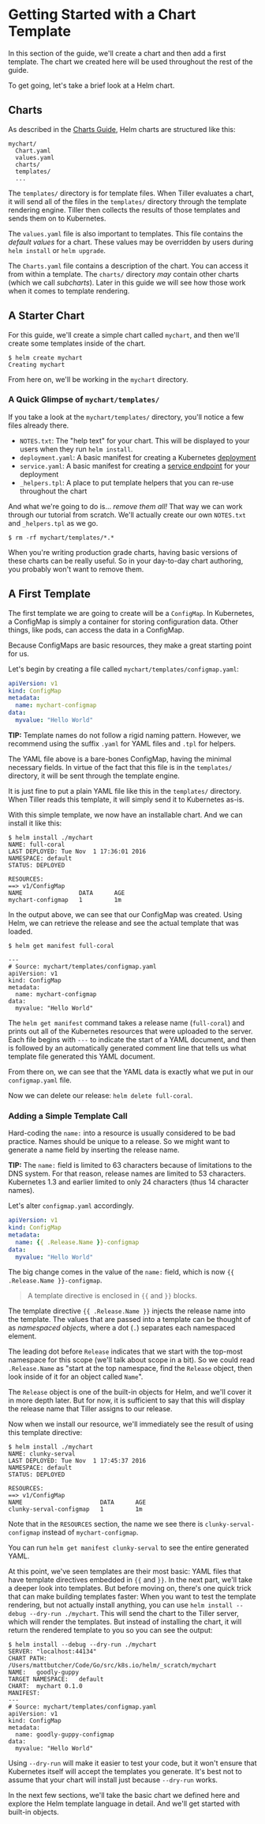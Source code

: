 # Getting Started with a Chart Template

In this section of the guide, we'll create a chart and then add a first template. The chart we created here will be used throughout the rest of the guide.

To get going, let's take a brief look at a Helm chart.

## Charts

As described in the [Charts Guide](../charts.md), Helm charts are structured like
this:

```
mychart/
  Chart.yaml
  values.yaml
  charts/
  templates/
  ...
```

The `templates/` directory is for template files. When Tiller evaluates a chart,
it will send all of the files in the `templates/` directory through the
template rendering engine. Tiller then collects the results of those templates
and sends them on to Kubernetes.

The `values.yaml` file is also important to templates. This file contains the
_default values_ for a chart. These values may be overridden by users during
`helm install` or `helm upgrade`.

The `Charts.yaml` file contains a description of the chart. You can access it
from within a template. The `charts/` directory _may_ contain other charts (which
we call _subcharts_). Later in this guide we will see how those work when it
comes to template rendering.

## A Starter Chart

For this guide, we'll create a simple chart called `mychart`, and then we'll
create some templates inside of the chart.

```console
$ helm create mychart
Creating mychart
```

From here on, we'll be working in the `mychart` directory.

### A Quick Glimpse of `mychart/templates/`

If you take a look at the `mychart/templates/` directory, you'll notice a few files
already there.

- `NOTES.txt`: The "help text" for your chart. This will be displayed to your users
  when they run `helm install`.
- `deployment.yaml`: A basic manifest for creating a Kubernetes [deployment](http://kubernetes.io/docs/user-guide/deployments/)
- `service.yaml`: A basic manifest for creating a [service endpoint](http://kubernetes.io/docs/user-guide/services/) for your deployment
- `_helpers.tpl`: A place to put template helpers that you can re-use throughout the chart

And what we're going to do is... _remove them all!_ That way we can work through our tutorial from scratch. We'll actually create our own `NOTES.txt` and `_helpers.tpl` as we go.

```console
$ rm -rf mychart/templates/*.*
```

When you're writing production grade charts, having basic versions of these charts can be really useful. So in your day-to-day chart authoring, you probably won't want to remove them.

## A First Template

The first template we are going to create will be a `ConfigMap`. In Kubernetes,
a ConfigMap is simply a container for storing configuration data. Other things,
like pods, can access the data in a ConfigMap.

Because ConfigMaps are basic resources, they make a great starting point for us.

Let's begin by creating a file called `mychart/templates/configmap.yaml`:

```yaml
apiVersion: v1
kind: ConfigMap
metadata:
  name: mychart-configmap
data:
  myvalue: "Hello World"
```

**TIP:** Template names do not follow a rigid naming pattern. However, we recommend
using the suffix `.yaml` for YAML files and `.tpl` for helpers.

The YAML file above is a bare-bones ConfigMap, having the minimal necessary fields.
In virtue of the fact that this file is in the `templates/` directory, it will
be sent through the template engine.

It is just fine to put a plain YAML file like this in the `templates/` directory.
When Tiller reads this template, it will simply send it to Kubernetes as-is.

With this simple template, we now have an installable chart. And we can install
it like this:

```console
$ helm install ./mychart
NAME: full-coral
LAST DEPLOYED: Tue Nov  1 17:36:01 2016
NAMESPACE: default
STATUS: DEPLOYED

RESOURCES:
==> v1/ConfigMap
NAME                DATA      AGE
mychart-configmap   1         1m
```

In the output above, we can see that our ConfigMap was created. Using Helm, we
can retrieve the release and see the actual template that was loaded.

```console
$ helm get manifest full-coral

---
# Source: mychart/templates/configmap.yaml
apiVersion: v1
kind: ConfigMap
metadata:
  name: mychart-configmap
data:
  myvalue: "Hello World"
```

The `helm get manifest` command takes a release name (`full-coral`) and prints
out all of the Kubernetes resources that were uploaded to the server. Each file
begins with `---` to indicate the start of a YAML document, and then is followed
by an automatically generated comment line that tells us what template file
generated this YAML document.

From there on, we can see that the YAML data is exactly what we put in our
`configmap.yaml` file.

Now we can delete our release: `helm delete full-coral`.

### Adding a Simple Template Call

Hard-coding the `name:` into a resource is usually considered to be bad practice.
Names should be unique to a release. So we might want to generate a name field
by inserting the release name.

**TIP:** The `name:` field is limited to 63 characters because of limitations to
the DNS system. For that reason, release names are limited to 53 characters.
Kubernetes 1.3 and earlier limited to only 24 characters (thus 14 character names).

Let's alter `configmap.yaml` accordingly.

```yaml
apiVersion: v1
kind: ConfigMap
metadata:
  name: {{ .Release.Name }}-configmap
data:
  myvalue: "Hello World"
```

The big change comes in the value of the `name:` field, which is now
`{{ .Release.Name }}-configmap`.

> A template directive is enclosed in `{{` and `}}` blocks.

The template directive `{{ .Release.Name }}` injects the release name into the template. The values that are passed into a template can be thought of as _namespaced objects_, where a dot (`.`) separates each namespaced element.

The leading dot before `Release` indicates that we start with the top-most namespace for this scope (we'll talk about scope in a bit). So we could read `.Release.Name` as "start at the top namespace, find the `Release` object, then look inside of it for an object called `Name`".

The `Release` object is one of the built-in objects for Helm, and we'll cover it in more depth later. But for now, it is sufficient to say that this will display the release name that Tiller assigns to our release.

Now when we install our resource, we'll immediately see the result of using this template directive:

```console
$ helm install ./mychart
NAME: clunky-serval
LAST DEPLOYED: Tue Nov  1 17:45:37 2016
NAMESPACE: default
STATUS: DEPLOYED

RESOURCES:
==> v1/ConfigMap
NAME                      DATA      AGE
clunky-serval-configmap   1         1m
```

Note that in the `RESOURCES` section, the name we see there is `clunky-serval-configmap`
instead of `mychart-configmap`.

You can run `helm get manifest clunky-serval` to see the entire generated YAML.

At this point, we've seen templates are their most basic: YAML files that have template directives embedded in `{{` and `}}`. In the next part, we'll take a deeper look into templates. But before moving on, there's one quick trick that can make building templates faster: When you want to test the template rendering, but not actually install anything, you can use `helm install --debug --dry-run ./mychart`. This will send the chart to the Tiller server, which will render the templates. But instead of installing the chart, it will return the rendered template to you so you can see the output:

```console
$ helm install --debug --dry-run ./mychart
SERVER: "localhost:44134"
CHART PATH: /Users/mattbutcher/Code/Go/src/k8s.io/helm/_scratch/mychart
NAME:   goodly-guppy
TARGET NAMESPACE:   default
CHART:  mychart 0.1.0
MANIFEST:
---
# Source: mychart/templates/configmap.yaml
apiVersion: v1
kind: ConfigMap
metadata:
  name: goodly-guppy-configmap
data:
  myvalue: "Hello World"

```

Using `--dry-run` will make it easier to test your code, but it won't ensure that Kubernetes itself will accept the templates you generate. It's best not to assume that your chart will install just because `--dry-run` works.

In the next few sections, we'll take the basic chart we defined here and explore the Helm template language in detail. And we'll get started with built-in objects.
